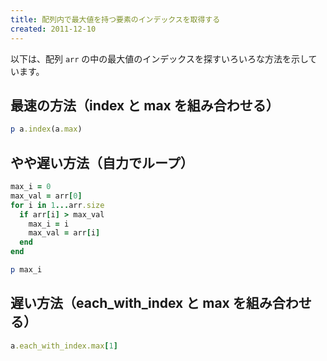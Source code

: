 ```yaml
---
title: 配列内で最大値を持つ要素のインデックスを取得する
created: 2011-12-10
---
```


以下は、配列 `arr` の中の最大値のインデックスを探すいろいろな方法を示しています。


最速の方法（index と max を組み合わせる）
----

```ruby
p a.index(a.max)
```

やや遅い方法（自力でループ）
----

```ruby
max_i = 0
max_val = arr[0]
for i in 1...arr.size
  if arr[i] > max_val
    max_i = i
    max_val = arr[i]
  end
end

p max_i
```

遅い方法（each_with_index と max を組み合わせる）
----

```ruby
a.each_with_index.max[1]
```

